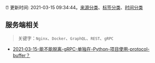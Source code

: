 :alarm_clock: 更新时间: 2021-03-15 09:34:44。[来源分类](../README.md)、[标签分类](../TAGS.md)、[时间分类](../TIMELINE.md)

## 服务端相关


> 关键字：`Nginx`、`Docker`、`GraphQL`、`REST`、`gRPC`



- [2021-03-15-能不能脱离-gRPC-单独在-Python-项目使用-protocol-buffer？](https://www.v2ex.com/t/761803) 